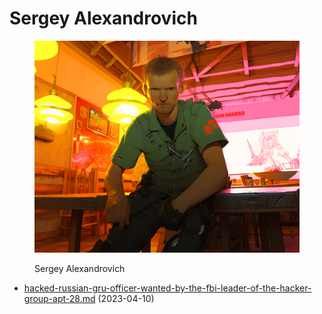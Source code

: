 # Sergey Alexandrovich

<figure><img src="../../../../.gitbook/assets/sergey.png" alt=""><figcaption><p>Sergey Alexandrovich</p></figcaption></figure>

* [hacked-russian-gru-officer-wanted-by-the-fbi-leader-of-the-hacker-group-apt-28.md](hacked-russian-gru-officer-wanted-by-the-fbi-leader-of-the-hacker-group-apt-28.md "mention") (2023-04-10)
